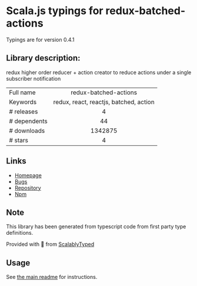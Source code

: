 
# Scala.js typings for redux-batched-actions

Typings are for version 0.4.1

## Library description:
redux higher order reducer + action creator to reduce actions under a single subscriber notification

|                    |                 |
| ------------------ | :-------------: |
| Full name          | redux-batched-actions |
| Keywords           | redux, react, reactjs, batched, action |
| # releases         | 4 |
| # dependents       | 44 |
| # downloads        | 1342875 |
| # stars            | 4 |

## Links
- [Homepage](https://github.com/tshelburne/redux-batched-actions)
- [Bugs](https://github.com/tshelburne/redux-batched-actions/issues)
- [Repository](https://github.com/tshelburne/redux-batched-actions)
- [Npm](https://www.npmjs.com/package/redux-batched-actions)
    


## Note
This library has been generated from typescript code from first party type definitions.

Provided with :purple_heart: from [ScalablyTyped](https://github.com/oyvindberg/ScalablyTyped)

## Usage
See [the main readme](../../readme.md) for instructions.


